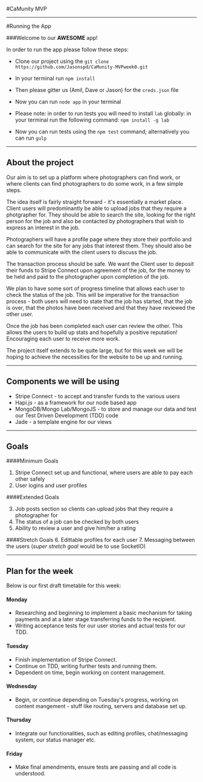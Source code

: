 #CaMunity MVP

------

#Running the App

###Welcome to our **AWESOME** app!

In order to run the app please follow these steps:

* Clone our project using the  ```git clone https://github.com/Jasonspd/CaMunity-MVPweek0.git```

* In your terminal run ```npm install```

* Then please gitter us (Amil, Dave or Jason) for the ```creds.json``` file

* Now you can run ```node app``` in your terminal

* Please note: in order to run tests you will need to install ```lab``` globally: in your terminal run the following command: ```npm install -g lab```

* Now you can run tests using the ```npm test``` command; alternatively you can run ```gulp```

------

## About the project

Our aim is to set up a platform where photographers can find work, or where clients can find photographers to do some work, in a few simple steps.

The idea itself is fairly straight forward - it's essentially a market place. Client users will predominantly be able to upload jobs that they require a photgrapher for. They should be able to search the site, looking for the right person for the job and also be contacted by photographers that wish to express an interest in the job.

Photographers will have a profile page where they store their portfolio and can search for the site for any jobs that interest them. They should also be able to communicate with the client users to discuss the job.

The transaction process should be safe. We want the Client user to deposit their funds to Stripe Connect upon agreement of the job, for the money to be held and paid to the photographer upon completion of the job.

We plan to have some sort of progress timeline that allows each user to check the status of the job. This will be imperative for the transaction process - both users will need to state that the job has started, that the job is over, that the photos have been received and that they have reviewed the other user.

Once the job has been completed each user can review the other. This allows the users to build up stats and hopefully a positive reputation! Encouraging each user to receive more work.

The project itself extends to be quite large, but for this week we will be hoping to achieve the necessities for the website to be up and running.

------

## Components we will be using

* Stripe Connect - to accept and transfer funds to the various users
* Hapi.js - as a framework for our node based app
* MongoDB/Mongo Lab/MongoJS - to store and manage our data and test our Test Driven Development (TDD) code
* Jade - a template engine for our views

------

## Goals

####Minimum Goals

1. Stripe Connect set up and functional, where users are able to pay each other safely
2. User logins and user profiles

####Extended Goals

3. Job posts section so clients can upload jobs that they require a photographer for
4. The status of a job can be checked by both users
5. Ability to review a user and give him/her a rating


####Stretch Goals
6. Edittable profiles for each user
7. Messaging between the users (*super stretch goal* would be to use SocketIO)

------

## Plan for the week

Below is our first draft timetable for this week:

#### Monday
* Researching and beginning to implement a basic mechanism for taking payments and at a later stage transferring funds to the recipient.
* Writing acceptance tests for our user stories and actual tests for our TDD.

#### Tuesday
* Finish implementation of Stripe Connect.
* Continue on TDD, writing further tests and running them.
* Dependent on time, begin working on content management. 

#### Wednesday
* Begin, or continue depending on Tuesday's progress, working on content mangement - stuff like routing, servers and database set up.

#### Thursday
* Integrate our functionalities, such as editing profiles, chat/messaging system, our status manager etc.

#### Friday
* Make final amendments, ensure tests are passing and all code is understood.
